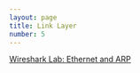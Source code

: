 ```yaml
---
layout: page
title: Link Layer
number: 5
---
```


[Wireshark Lab: Ethernet and ARP](http://www-net.cs.umass.edu/wireshark-labs/Wireshark_Ethernet_ARP_v8.0.pdf)
